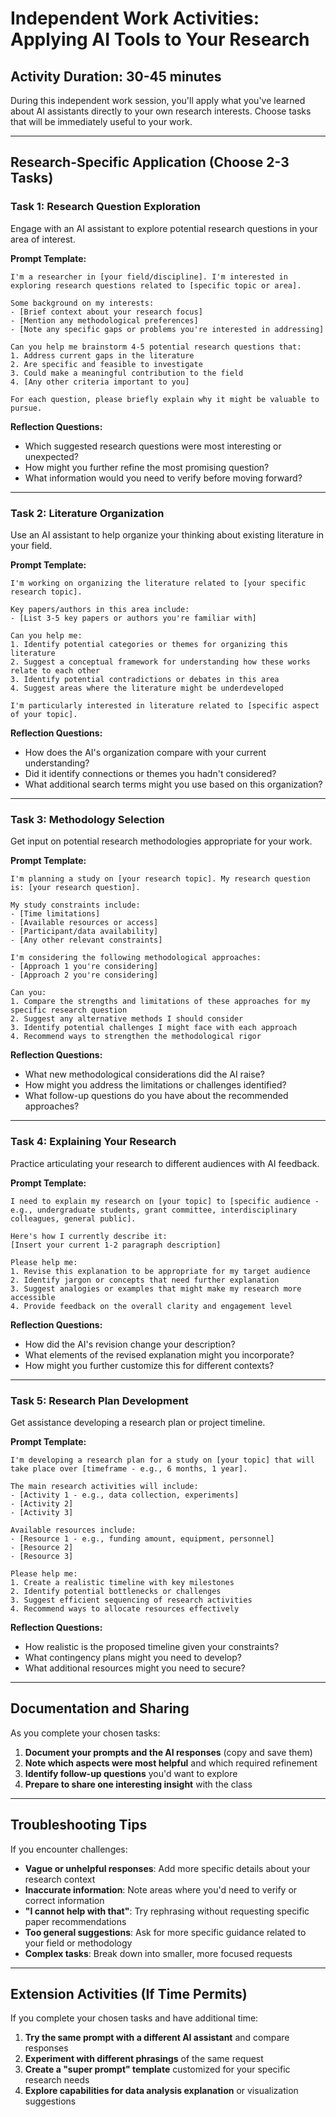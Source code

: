 # Independent Work Activities: Applying AI Tools to Your Research

## Activity Duration: 30-45 minutes

During this independent work session, you'll apply what you've learned about AI assistants directly to your own research interests. Choose tasks that will be immediately useful to your work.

---

## Research-Specific Application (Choose 2-3 Tasks)

### Task 1: Research Question Exploration
Engage with an AI assistant to explore potential research questions in your area of interest.

**Prompt Template:**
```
I'm a researcher in [your field/discipline]. I'm interested in exploring research questions related to [specific topic or area]. 

Some background on my interests:
- [Brief context about your research focus]
- [Mention any methodological preferences]
- [Note any specific gaps or problems you're interested in addressing]

Can you help me brainstorm 4-5 potential research questions that:
1. Address current gaps in the literature
2. Are specific and feasible to investigate
3. Could make a meaningful contribution to the field
4. [Any other criteria important to you]

For each question, please briefly explain why it might be valuable to pursue.
```

**Reflection Questions:**
- Which suggested research questions were most interesting or unexpected?
- How might you further refine the most promising question?
- What information would you need to verify before moving forward?

---

### Task 2: Literature Organization
Use an AI assistant to help organize your thinking about existing literature in your field.

**Prompt Template:**
```
I'm working on organizing the literature related to [your specific research topic].

Key papers/authors in this area include:
- [List 3-5 key papers or authors you're familiar with]

Can you help me:
1. Identify potential categories or themes for organizing this literature
2. Suggest a conceptual framework for understanding how these works relate to each other
3. Identify potential contradictions or debates in this area
4. Suggest areas where the literature might be underdeveloped

I'm particularly interested in literature related to [specific aspect of your topic].
```

**Reflection Questions:**
- How does the AI's organization compare with your current understanding?
- Did it identify connections or themes you hadn't considered?
- What additional search terms might you use based on this organization?

---

### Task 3: Methodology Selection
Get input on potential research methodologies appropriate for your work.

**Prompt Template:**
```
I'm planning a study on [your research topic]. My research question is: [your research question].

My study constraints include:
- [Time limitations]
- [Available resources or access]
- [Participant/data availability]
- [Any other relevant constraints]

I'm considering the following methodological approaches:
- [Approach 1 you're considering]
- [Approach 2 you're considering]

Can you:
1. Compare the strengths and limitations of these approaches for my specific research question
2. Suggest any alternative methods I should consider
3. Identify potential challenges I might face with each approach
4. Recommend ways to strengthen the methodological rigor
```

**Reflection Questions:**
- What new methodological considerations did the AI raise?
- How might you address the limitations or challenges identified?
- What follow-up questions do you have about the recommended approaches?

---

### Task 4: Explaining Your Research
Practice articulating your research to different audiences with AI feedback.

**Prompt Template:**
```
I need to explain my research on [your topic] to [specific audience - e.g., undergraduate students, grant committee, interdisciplinary colleagues, general public].

Here's how I currently describe it:
[Insert your current 1-2 paragraph description]

Please help me:
1. Revise this explanation to be appropriate for my target audience
2. Identify jargon or concepts that need further explanation
3. Suggest analogies or examples that might make my research more accessible
4. Provide feedback on the overall clarity and engagement level
```

**Reflection Questions:**
- How did the AI's revision change your description?
- What elements of the revised explanation might you incorporate?
- How might you further customize this for different contexts?

---

### Task 5: Research Plan Development
Get assistance developing a research plan or project timeline.

**Prompt Template:**
```
I'm developing a research plan for a study on [your topic] that will take place over [timeframe - e.g., 6 months, 1 year].

The main research activities will include:
- [Activity 1 - e.g., data collection, experiments]
- [Activity 2]
- [Activity 3]

Available resources include:
- [Resource 1 - e.g., funding amount, equipment, personnel]
- [Resource 2]
- [Resource 3]

Please help me:
1. Create a realistic timeline with key milestones
2. Identify potential bottlenecks or challenges
3. Suggest efficient sequencing of research activities
4. Recommend ways to allocate resources effectively
```

**Reflection Questions:**
- How realistic is the proposed timeline given your constraints?
- What contingency plans might you need to develop?
- What additional resources might you need to secure?

---

## Documentation and Sharing

As you complete your chosen tasks:

1. **Document your prompts and the AI responses** (copy and save them)
2. **Note which aspects were most helpful** and which required refinement
3. **Identify follow-up questions** you'd want to explore
4. **Prepare to share one interesting insight** with the class

---

## Troubleshooting Tips

If you encounter challenges:

- **Vague or unhelpful responses**: Add more specific details about your research context
- **Inaccurate information**: Note areas where you'd need to verify or correct information
- **"I cannot help with that"**: Try rephrasing without requesting specific paper recommendations
- **Too general suggestions**: Ask for more specific guidance related to your field or methodology
- **Complex tasks**: Break down into smaller, more focused requests

---

## Extension Activities (If Time Permits)

If you complete your chosen tasks and have additional time:

1. **Try the same prompt with a different AI assistant** and compare responses
2. **Experiment with different phrasings** of the same request
3. **Create a "super prompt" template** customized for your specific research needs
4. **Explore capabilities for data analysis explanation** or visualization suggestions